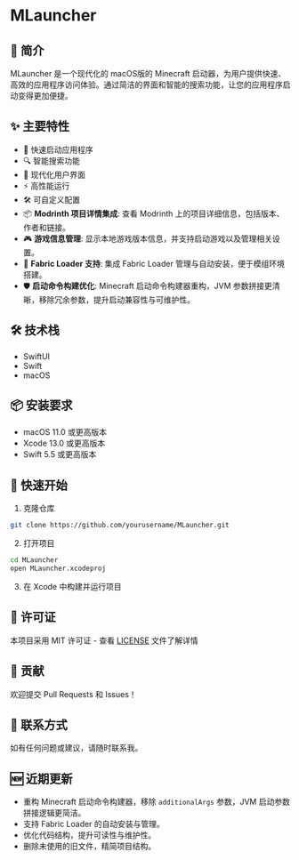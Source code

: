 # MLauncher

## 🚀 简介

MLauncher 是一个现代化的 macOS版的 Minecraft 启动器，为用户提供快速、高效的应用程序访问体验。通过简洁的界面和智能的搜索功能，让您的应用程序启动变得更加便捷。

## ✨ 主要特性

- 🎯 快速启动应用程序
- 🔍 智能搜索功能
- 🎨 现代化用户界面
- ⚡️ 高性能运行
- 🛠 可自定义配置
- 📦 **Modrinth 项目详情集成**: 查看 Modrinth 上的项目详细信息，包括版本、作者和链接。
- 🎮 **游戏信息管理**: 显示本地游戏版本信息，并支持启动游戏以及管理相关设置。
- 🧩 **Fabric Loader 支持**: 集成 Fabric Loader 管理与自动安装，便于模组环境搭建。
- 🛡 **启动命令构建优化**: Minecraft 启动命令构建器重构，JVM 参数拼接更清晰，移除冗余参数，提升启动兼容性与可维护性。


## 🛠 技术栈

- SwiftUI
- Swift
- macOS

## 📦 安装要求

- macOS 11.0 或更高版本
- Xcode 13.0 或更高版本
- Swift 5.5 或更高版本

## 🚀 快速开始

1. 克隆仓库
```bash
git clone https://github.com/yourusername/MLauncher.git
```

2. 打开项目
```bash
cd MLauncher
open MLauncher.xcodeproj
```

3. 在 Xcode 中构建并运行项目

## 📝 许可证

本项目采用 MIT 许可证 - 查看 [LICENSE](LICENSE) 文件了解详情

## 🤝 贡献

欢迎提交 Pull Requests 和 Issues！

## 📧 联系方式

如有任何问题或建议，请随时联系我。

## 🆕 近期更新

- 重构 Minecraft 启动命令构建器，移除 `additionalArgs` 参数，JVM 启动参数拼接逻辑更简洁。
- 支持 Fabric Loader 的自动安装与管理。
- 优化代码结构，提升可读性与维护性。
- 删除未使用的旧文件，精简项目结构。 

